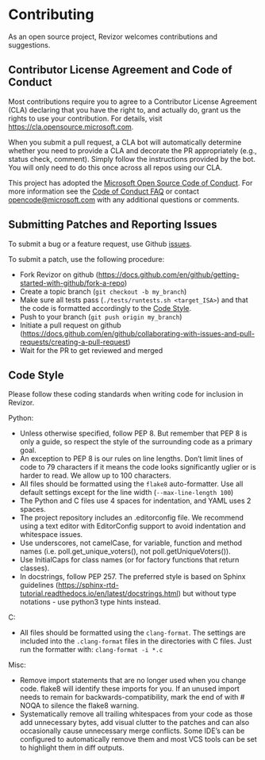 # Contributing

As an open source project, Revizor welcomes contributions and suggestions.

## Contributor License Agreement and Code of Conduct

Most contributions require you to agree to a
Contributor License Agreement (CLA) declaring that you have the right to, and actually do, grant us
the rights to use your contribution. For details, visit https://cla.opensource.microsoft.com.

When you submit a pull request, a CLA bot will automatically determine whether you need to provide
a CLA and decorate the PR appropriately (e.g., status check, comment). Simply follow the instructions
provided by the bot. You will only need to do this once across all repos using our CLA.

This project has adopted the [Microsoft Open Source Code of Conduct](https://opensource.microsoft.com/codeofconduct/).
For more information see the [Code of Conduct FAQ](https://opensource.microsoft.com/codeofconduct/faq/) or
contact [opencode@microsoft.com](mailto:opencode@microsoft.com) with any additional questions or comments.

## Submitting Patches and Reporting Issues

To submit a bug or a feature request, use Github [issues](https://github.com/microsoft/sca-fuzzer/issues).

To submit a patch, use the following procedure:
* Fork Revizor on github (https://docs.github.com/en/github/getting-started-with-github/fork-a-repo)
* Create a topic branch (`git checkout -b my_branch`)
* Make sure all tests pass (`./tests/runtests.sh <target_ISA>`) and that the code is formatted accordingly to the [Code Style](#code-style).
* Push to your branch (`git push origin my_branch`)
* Initiate a pull request on github (https://docs.github.com/en/github/collaborating-with-issues-and-pull-requests/creating-a-pull-request)
* Wait for the PR to get reviewed and merged

## Code Style

Please follow these coding standards when writing code for inclusion in Revizor.

Python:
* Unless otherwise specified, follow PEP 8. But remember that PEP 8 is only a guide, so respect the style of the surrounding code as a primary goal.
* An exception to PEP 8 is our rules on line lengths. Don’t limit lines of code to 79 characters if it means the code looks significantly uglier or is harder to read. We allow up to 100 characters.
* All files should be formatted using the `flake8` auto-formatter. Use all default settings except for the line width (`--max-line-length 100`)
* The Python and C files use 4 spaces for indentation, and YAML uses 2 spaces.
* The project repository includes an .editorconfig file. We recommend using a text editor with EditorConfig support to avoid indentation and whitespace issues.
* Use underscores, not camelCase, for variable, function and method names (i.e. poll.get_unique_voters(), not poll.getUniqueVoters()).
* Use InitialCaps for class names (or for factory functions that return classes).
* In docstrings, follow PEP 257. The preferred style is based on Sphinx guidelines (https://sphinx-rtd-tutorial.readthedocs.io/en/latest/docstrings.html) but without type notations - use python3 type hints instead.

C:
* All files should be formatted using the `clang-format`. The settings are included into the `.clang-format` files in the directories with C files. Just run the formatter with: `clang-format -i *.c`

Misc:
* Remove import statements that are no longer used when you change code. flake8 will identify these imports for you. If an unused import needs to remain for backwards-compatibility, mark the end of with # NOQA to silence the flake8 warning.
* Systematically remove all trailing whitespaces from your code as those add unnecessary bytes, add visual clutter to the patches and can also occasionally cause unnecessary merge conflicts. Some IDE’s can be configured to automatically remove them and most VCS tools can be set to highlight them in diff outputs.
